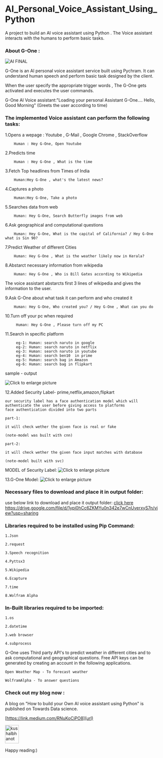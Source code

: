 # AI_Personal_Voice_Assistant_Using_Python

A project to build an AI voice assistant using Python . The Voice assistant interacts with the humans to perform basic tasks.


### About G-One :

![AI FINAL](https://user-images.githubusercontent.com/51138087/93668051-f7c4af00-fa3e-11ea-9b17-5913e954795f.png)


G-One is an AI personal voice assistant service built using Pychram. It can understand human speech and perform basic task designed by the client.

When the user specify the appropriate trigger words , The G-One gets activated and executes the user commands.


G-One AI Voice assistant:"Loading your personal Assistant G-One....
                          Hello, Good Morning" (Greets the user according to time)



### The implemented Voice assistant can perform the following tasks:


1.Opens a wepage : Youtube , G-Mail , Google Chrome , StackOverflow 
	
	
		Human : Hey G-One, Open Youtube
		
		
2.Predicts time 
	
	
		Human : Hey G-One , What is the time
		
		
3.Fetch Top headlines from Times of India
	
         
		Human:Hey G-One , what's the latest news?
		
		
4.Captures a photo
	
  		
		Human:Hey G-One, Take a photo
		
		
5.Searches data from web
	
   		
		Human: Hey G-One, Search Butterfly images from web
		
		
6.Ask geographical and computational questions
	
  	 	
		Human: Hey G-One, What is the capital of California? / Hey G-One what is Sin 90?
		
		
7.Predict Weather of different Cities
   		
	
		Human: Hey G-One , What is the weather likely now in Kerala?
		
	
8.Abstarct necessary information from wikipedia
	
   		
		Human: Hey G-One , Who is Bill Gates according to Wikipedia
		
		
   The voice assistant abstarcts first 3 lines of wikipedia and gives the information to the user.
	
9.Ask G-One about what task it can perform and who created it
	
   		
	  	Human: Hey G-One, Who created you? / Hey G-One , What can you do
		
10.Turn off your pc when required
   		

   		 Human: Hey G-One , Please turn off my PC
11.Search in specific platform

         eg-1: Human: search naruto in google
         eg-2: Human: search naruto in netflix
         eg-3: Human: search naruto in youtube
         eg-4: Human: search ben10  in prime
         eg-5: Human: search bag in Amazon
         eg-6: Human: search bag in flipkart
         
 sample - output
 
<img src="https://drive.google.com/uc?export=view&id=1-mhaOkVle0M7c8Wm3_MLiAluTSzpENuV" style="width: auto; max-width: 100%; height: auto" title="Click to enlarge picture" />

12.Added Security Label- prime,netflix,amazon,flipkart
    
    our security label has a face authentication model which will authenticate the user before giving access to platforms
    face authentication divided into two parts
    
    part-1:
    
    it will check wether the given face is real or fake
    
    (note-model was built with cnn)
    
    part-2:
    
    it will check wether the given face input matches with database
    
    (note-model built with svc)
    
  MODEL of Security Label:
 <img src="https://drive.google.com/uc?export=view&id=1RPNNlhIzvsCFh5LCN6MsD6Srbcy59zzM" style="width: auto; max-width: 100%; height: auto" title="Click to enlarge picture" />



 13.G-One Model:
 <img src="https://drive.google.com/uc?export=view&id=1dR_P3KizaFmc5SFhMg-WiHcPiXOM7Bgr" style="width: auto; max-width: 100%; height: auto" title="Click to enlarge picture" />


### Necessary files to  download and place it in output folder:
use below link to download and place it output folder:
[click here](https://drive.google.com/file/d/1ypi0hCc6ZKMYu0n342e7wCnUverxyS7n/view?usp=sharing)
https://drive.google.com/file/d/1ypi0hCc6ZKMYu0n342e7wCnUverxyS7n/view?usp=sharing
### Libraries required to be installed using Pip Command:
	
	1.Json
	
	2.request
	
	3.Speech recognition
	
 	4.Pyttsx3
	
	5.Wikipedia
	
	6.Ecapture
	
	7.time
	
	8.Wolfram Alpha


### In-Built libraries required to be imported:

	1.os
	
	2.datetime
	
	3.web browser
	
	4.subprocess



G-One uses Third party API's to predict weather in different cities and to ask computational and geographical questions. 
Free API keys can be generated by creating an account in the following applications.  
	
	Open Weather Map - To forecast weather
	
	WolframAlpha - To answer questions
	



### Check out my blog now :	

A blog on "How to build your Own AI voice assistant using Python" is published on Towards Data science.

[https://link.medium.com/RNuKoCjPO8](url)

<p align="left">
  <a href="https://medium.com/@mmirthula02" target="_blank"><img align="center" src="https://cdn.jsdelivr.net/npm/simple-icons@3.0.1/icons/medium.svg" alt="kushalbhanot" height="60" width="45" /></a> &nbsp;&nbsp;
</p>



Happy reading:)



